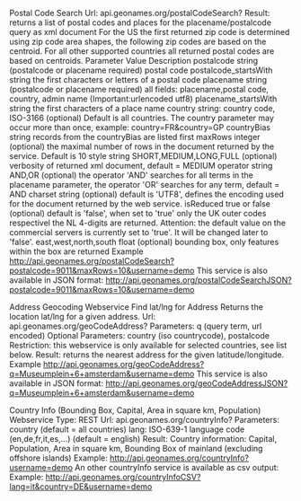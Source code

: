 Postal Code Search
Url: api.geonames.org/postalCodeSearch?
Result:	returns a list of postal codes and places for the placename/postalcode query as xml document
For the US the first returned zip code is determined using zip code area shapes, the following zip codes are based on the centroid. For all other supported countries all returned postal codes are based on centroids.
Parameter Value Description
postalcode string (postalcode or placename required) postal code
postalcode_startsWith	string	the first characters or letters of a postal code
placename	string (postalcode or placename required)	all fields: placename,postal code, country, admin name (Important:urlencoded utf8)
placename_startsWith	string	the first characters of a place name
country	string: country code, ISO-3166 (optional)	Default is all countries. The country parameter may occur more than once, example: country=FR&country=GP
countryBias	string	records from the countryBias are listed first
maxRows	integer (optional)	the maximal number of rows in the document returned by the service. Default is 10
style	string SHORT,MEDIUM,LONG,FULL (optional)	verbosity of returned xml document, default = MEDIUM
operator	string AND,OR (optional)	the operator 'AND' searches for all terms in the placename parameter, the operator 'OR' searches for any term, default = AND
charset	string (optional)	default is 'UTF8', defines the encoding used for the document returned by the web service.
isReduced	true or false (optional)	default is 'false', when set to 'true' only the UK outer codes respectivel the NL 4-digits are returned. Attention: the default value on the commercial servers is currently set to 'true'. It will be changed later to 'false'.
east,west,north,south	float (optional)	bounding box, only features within the box are returned
Example http://api.geonames.org/postalCodeSearch?postalcode=9011&maxRows=10&username=demo
This service is also available in JSON format: http://api.geonames.org/postalCodeSearchJSON?postalcode=9011&maxRows=10&username=demo

Address Geocoding Webservice
Find lat/lng for Address
Returns the location lat/lng for a given address.
Url: api.geonames.org/geoCodeAddress?
Parameters: q (query term, url encoded)
Optional Parameters: country (iso countrycode), postalcode
Restriction: this webservice is only available for selected countries, see list below.
Result: returns the nearest address for the given latitude/longitude.
Example http://api.geonames.org/geoCodeAddress?q=Museumplein+6+amsterdam&username=demo
This service is also available in JSON format:
http://api.geonames.org/geoCodeAddressJSON?q=Museumplein+6+amsterdam&username=demo

Country Info (Bounding Box, Capital, Area in square km, Population)
Webservice Type: REST
Url: api.geonames.org/countryInfo?
Parameters: country (default = all countries)
lang: ISO-639-1 language code (en,de,fr,it,es,...) (default = english)
Result: Country information: Capital, Population, Area in square km, Bounding Box of mainland (excluding offshore islands)
Example: http://api.geonames.org/countryInfo?username=demo
An other countryInfo service is available as csv output:
Example: http://api.geonames.org/countryInfoCSV?lang=it&country=DE&username=demo